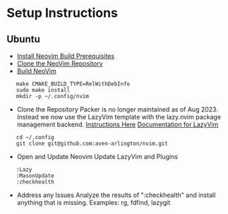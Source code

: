 # Setup Instructions

## Ubuntu
- [Install Neovim Build Prerequisites](https://github.com/neovim/neovim/wiki/Building-Neovim#build-prerequisites)
- [Clone the NeoVim Repository](https://github.com/neovim/neovim)
- [Build NeoVim](https://github.com/neovim/neovim/wiki/Building-Neovim)
```
   make CMAKE_BUILD_TYPE=RelWithDebInfo
   sudo make install
   mkdir -p ~/.config/nvim
```
- Clone the Repository
Packer is no longer maintained as of Aug 2023.
Instead we now use the LazyVim template with the lazy.nvim package management backend.
[Instructions Here](https://github.com/folke/lazy.nvim)
[Documentation for LazyVim](https://www.lazyvim.org/)
```
   cd ~/.config
   git clone git@github.com:aven-arlington/nvim.git 
```

- Open and Update Neovim
Update LazyVim and Plugins
```
   :Lazy
   :MasonUpdate
   :checkhealth
```
- Address any Issues
Analyze the results of ":checkhealth" and install anything that is missing.
Examples: rg, fdfind, lazygit
